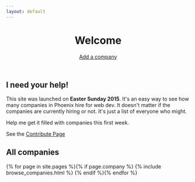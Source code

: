 ```yaml
---
layout: default
---
```


<header class="content-header">
    <h1>Welcome</h1>
    <div class="actions">
        <a href="/add-company" class="button add-company">Add a company</a>
    </div>
</header>

## I need your help!

This site was launched on **Easter Sunday 2015**. It's an easy way to see how many companies in Phoenix hire for web dev. It doesn't matter if the companies are currently hiring or not. It's just a list of everyone who might.

Help me get it filled with companies this first week.

See the [Contribute Page](https://github.com/bradwestfall/webdevphoenix/blob/master/contribute.md)

## All companies

{% for page in site.pages %}{% if page.company %}
    {% include browse_companies.html %}
{% endif %}{% endfor %}
